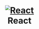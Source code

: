 <h1 align="center">
  <br>
  <a href="https://github.com/shadibdair/React/new/master?readme=1"><img src="https://tryolabs.com/images/blog/social/react.736da783.png" alt="React"></a>
  <br>
  React
  <br>
</h1>


